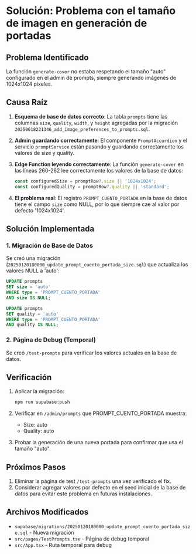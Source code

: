 # Solución: Problema con el tamaño de imagen en generación de portadas

## Problema Identificado

La función `generate-cover` no estaba respetando el tamaño "auto" configurado en el admin de prompts, siempre generando imágenes de 1024x1024 píxeles.

## Causa Raíz

1. **Esquema de base de datos correcto**: La tabla `prompts` tiene las columnas `size`, `quality`, `width`, y `height` agregadas por la migración `20250618221346_add_image_preferences_to_prompts.sql`.

2. **Admin guardando correctamente**: El componente `PromptAccordion` y el servicio `promptService` están pasando y guardando correctamente los valores de size y quality.

3. **Edge Function leyendo correctamente**: La función `generate-cover` en las líneas 260-262 lee correctamente los valores de la base de datos:
   ```typescript
   const configuredSize = promptRow?.size || '1024x1024';
   const configuredQuality = promptRow?.quality || 'standard';
   ```

4. **El problema real**: El registro `PROMPT_CUENTO_PORTADA` en la base de datos tiene el campo `size` como NULL, por lo que siempre cae al valor por defecto '1024x1024'.

## Solución Implementada

### 1. Migración de Base de Datos
Se creó una migración (`20250120180000_update_prompt_cuento_portada_size.sql`) que actualiza los valores NULL a 'auto':

```sql
UPDATE prompts
SET size = 'auto'
WHERE type = 'PROMPT_CUENTO_PORTADA' 
AND size IS NULL;

UPDATE prompts
SET quality = 'auto'
WHERE type = 'PROMPT_CUENTO_PORTADA'
AND quality IS NULL;
```

### 2. Página de Debug (Temporal)
Se creó `/test-prompts` para verificar los valores actuales en la base de datos.

## Verificación

1. Aplicar la migración:
   ```bash
   npm run supabase:push
   ```

2. Verificar en `/admin/prompts` que PROMPT_CUENTO_PORTADA muestra:
   - Size: auto
   - Quality: auto

3. Probar la generación de una nueva portada para confirmar que usa el tamaño "auto".

## Próximos Pasos

1. Eliminar la página de test `/test-prompts` una vez verificado el fix.
2. Considerar agregar valores por defecto en el seed inicial de la base de datos para evitar este problema en futuras instalaciones.

## Archivos Modificados

- `supabase/migrations/20250120180000_update_prompt_cuento_portada_size.sql` - Nueva migración
- `src/pages/TestPrompts.tsx` - Página de debug temporal
- `src/App.tsx` - Ruta temporal para debug